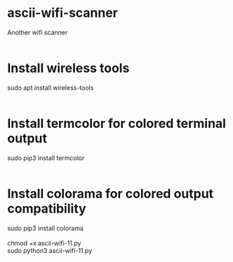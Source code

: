 # ascii-wifi-scanner
Another wifi scanner<br>
<br>
# Install wireless tools<br>
sudo apt install wireless-tools<br>
<br>
# Install termcolor for colored terminal output<br>
sudo pip3 install termcolor<br>
<br>
# Install colorama for colored output compatibility<br>
sudo pip3 install colorama<br>
<br>
chmod +x ascii-wifi-11.py<br>
sudo python3 ascii-wifi-11.py<br>
<br>
